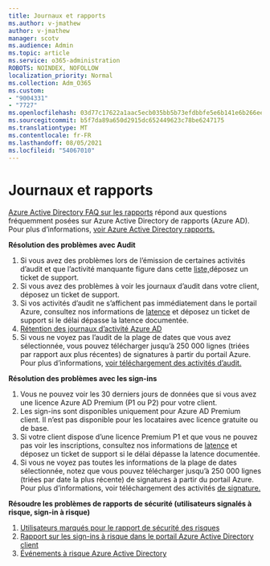 ```yaml
---
title: Journaux et rapports
ms.author: v-jmathew
author: v-jmathew
manager: scotv
ms.audience: Admin
ms.topic: article
ms.service: o365-administration
ROBOTS: NOINDEX, NOFOLLOW
localization_priority: Normal
ms.collection: Adm_O365
ms.custom:
- "9004331"
- "7727"
ms.openlocfilehash: 03d77c17622a1aac5ecb035bb5b73efdbbfe5e6b141e6b266eef8783f612c8b2
ms.sourcegitcommit: b5f7da89a650d2915dc652449623c78be6247175
ms.translationtype: MT
ms.contentlocale: fr-FR
ms.lasthandoff: 08/05/2021
ms.locfileid: "54067010"
---
```

# <a name="logs-and-reporting"></a>Journaux et rapports

[Azure Active Directory FAQ sur les rapports](https://docs.microsoft.com/azure/active-directory/active-directory-reporting-faq) répond aux questions fréquemment posées sur Azure Active Directory de rapports (Azure AD). Pour plus d’informations, [voir Azure Active Directory rapports.](https://docs.microsoft.com/azure/active-directory/reports-monitoring/overview-reports)

**Résolution des problèmes avec Audit**

1. Si vous avez des problèmes lors de l’émission de certaines activités d’audit et que l’activité manquante figure dans cette [liste,](https://docs.microsoft.com/azure/active-directory/reports-monitoring/reference-audit-activities)déposez un ticket de support.
2. Si vous avez des problèmes à voir les journaux d’audit dans votre client, déposez un ticket de support.
3. Si vos activités d’audit ne s’affichent pas immédiatement dans le portail Azure, consultez nos informations de [latence](https://docs.microsoft.com/azure/active-directory/reports-monitoring/reference-reports-latencies) et déposez un ticket de support si le délai dépasse la latence documentée.
4. [Rétention des journaux d’activité Azure AD](https://docs.microsoft.com/azure/active-directory/reports-monitoring/reference-reports-data-retention)
5. Si vous ne voyez pas l’audit de la plage de dates que vous avez sélectionnée, vous pouvez télécharger jusqu’à 250 000 lignes (triées par rapport aux plus récentes) de signatures à partir du portail Azure. Pour plus d’informations, [voir téléchargement des activités d’audit.](https://docs.microsoft.com/azure/active-directory/reports-monitoring/quickstart-download-audit-report)

**Résolution des problèmes avec les sign-ins**

1. Vous ne pouvez voir les 30 derniers jours de données que si vous avez une licence Azure AD Premium (P1 ou P2) pour votre client.
2. Les sign-ins sont disponibles uniquement pour Azure AD Premium client. Il n’est pas disponible pour les locataires avec licence gratuite ou de base.
3. Si votre client dispose d’une licence Premium P1 et que vous ne pouvez pas voir les inscriptions, consultez nos informations de [latence](https://docs.microsoft.com/azure/active-directory/reports-monitoring/reference-reports-latencies) et déposez un ticket de support si le délai dépasse la latence documentée.
4. Si vous ne voyez pas toutes les informations de la plage de dates sélectionnée, notez que vous pouvez télécharger jusqu’à 250 000 lignes (triées par date la plus récente) de signatures à partir du portail Azure. Pour plus d’informations, voir téléchargement des activités [de signature.](https://docs.microsoft.com/azure/active-directory/reports-monitoring/concept-sign-ins#download-sign-in-activities)

**Résoudre les problèmes de rapports de sécurité (utilisateurs signalés à risque, sign-in à risque)**

1. [Utilisateurs marqués pour le rapport de sécurité des risques](https://docs.microsoft.com/azure/active-directory/reports-monitoring/concept-user-at-risk)
2. [Rapport sur les sign-ins à risque dans le portail Azure Active Directory client](https://docs.microsoft.com/azure/active-directory/reports-monitoring/concept-risky-sign-ins)
3. [Événements à risque Azure Active Directory](https://docs.microsoft.com/azure/active-directory/reports-monitoring/concept-risk-events)
